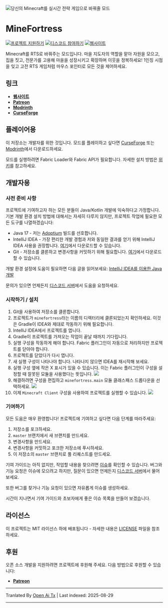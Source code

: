 ![당신의 Minecraft를 실시간 전략 게임으로 바꿔줄 모드](https://raw.githubusercontent.com/remmintan/minefortress/master/docs/main-banner.png)
# MineFortress
[![프로젝트 지원하기](https://img.shields.io/badge/PATREON-SUPPORT_THE_PROJECT-f96854?style=for-the-badge&logo=patreon&logoColor=f96854&labelColor=052d49&color=f96854)](https://www.patreon.com/minefortress)
[![디스코드 참여하기](https://img.shields.io/discord/906943962659561515?style=for-the-badge&logo=discord&label=discord&color=5865F2)](https://discord.gg/6rt7VJxPcq)
[![웹사이트](https://img.shields.io/badge/website-minefortress-CC9966?style=for-the-badge)](https://minefortress.net/)

Minecraft를 RTS로 바꿔주는 모드입니다. 마을 지도자의 역할을 맡아 자원을 모으고, 집을 짓고, 전문가를 고용해 마을을 성장시키고 확장하며 이웃을 정복하세요! 1인칭 시점을 잊고 고전 RTS 게임처럼 마우스 포인터로 모든 것을 제어하세요.
## 링크
* **[웹사이트](https://minecraftfortress.org/)**
* **[Patreon](https://www.patreon.com/minefortress)**
* **[Modrinth](https://modrinth.com/mod/minefortress)**
* **[CurseForge](https://www.curseforge.com/minecraft/mc-mods/minefortress-rts)**
## 플레이어용
이 저장소는 개발자를 위한 것입니다. 모드를 플레이하고 싶다면 [CurseForge](https://www.curseforge.com/minecraft/mc-mods/minefortress-rts) 또는 [Modrinth](https://modrinth.com/mod/minefortress)에서 다운로드하세요.

모드를 실행하려면 Fabric Loader와 Fabric API가 필요합니다.
자세한 설치 방법은 [위키](https://wiki.minecraftfortress.org/wiki/Installation:Curseforge_Launcher)를 참고하세요.

## 개발자용
### 사전 준비 사항
프로젝트에 기여하고자 하는 모든 분들이 Java/Kotlin 개발에 익숙하다고 가정합니다.
기본 개발 환경 설치 방법에 대해서는 자세히 다루지 않지만, 프로젝트 작업에 필요한 모든 도구를 나열하겠습니다:
* Java 17 - 저는 [Adoptium](https://adoptium.net/) 빌드를 선호합니다.
* IntelliJ IDEA - 가장 편리한 개발 경험과 저와 동일한 결과를 얻기 위해 IntelliJ IDEA 사용을 권장합니다. [여기](https://www.jetbrains.com/idea/download/)에서 다운로드할 수 있습니다.
* Git - 저장소를 클론하고 변경사항을 커밋하기 위해 필요합니다. [여기](https://git-scm.com/downloads)에서 다운로드할 수 있습니다.

개발 환경 설정에 도움이 필요하면 다음 글을 읽어보세요: [IntelliJ IDEA를 이용한 Java 개발](https://www.jetbrains.com/help/idea/getting-started.html)

문의가 있으면 언제든지 [디스코드 서버](https://discord.gg/6rt7VJxPcq)에서 도움을 요청하세요.
### 시작하기 / 설치
1. Git을 사용하여 저장소를 클론합니다.
2. 프로젝트가 `minefortress`라는 이름의 디렉터리에 클론되었는지 확인하세요. 이것은 Gradle이 IDEA와 제대로 작동하기 위해 필요합니다.
3. IntelliJ IDEA에서 프로젝트를 엽니다.
4. Gradle이 프로젝트를 가져오는 작업이 끝날 때까지 기다립니다.
5. 실행 구성을 작동하게 해야 합니다. Fabric 플러그인이 자동으로 처리하지만 프로젝트를 닫아야 합니다.
6. 프로젝트를 닫았다가 다시 엽니다.
7. 새 실행 구성이 나타나야 합니다. 나타나지 않으면 IDEA를 재시작해 보세요.
8. 실행 구성 옆에 작은 X 표시가 있을 수 있습니다. 이는 Fabric 플러그인이 구성을 설정할 때 잘못된 모듈을 사용했다는 뜻입니다.
![](https://raw.githubusercontent.com/remmintan/minefortress/master/docs/run-configurations-1.png)
9. 해결하려면 구성을 편집하고 `minefortress.main` 모듈 클래스패스 드롭다운을 선택하세요.
![](https://raw.githubusercontent.com/remmintan/minefortress/master/docs/run-configurations-2.png)
10. 이제 `Minecraft Client` 구성을 사용하여 프로젝트를 실행할 수 있습니다.
![](https://raw.githubusercontent.com/remmintan/minefortress/master/docs/run-configurations-3.png)

### 기여하기
모든 도움은 매우 환영합니다! 프로젝트에 기여하고 싶다면 다음 단계를 따라주세요:
1. 저장소를 포크하세요.
2. `master` 브랜치에서 새 브랜치를 만드세요.
3. 변경사항을 만드세요.
4. 변경사항을 커밋하고 포크한 저장소에 푸시하세요.
5. 이 저장소의 `master` 브랜치로 풀 리퀘스트를 만드세요.

기여 가이드는 아직 없지만, 작업할 내용을 찾으려면 [이슈](https://github.com/remmintan/minefortress/issues)를 확인할 수 있습니다.
버그와 기능 요청은 이슈에 모으려고 하지만, 질문이 있으면 언제든지 [디스코드 서버](https://discord.gg/6rt7VJxPcq)에서 물어보세요.

또한 버그를 찾거나 기능 요청이 있으면 자유롭게 이슈를 생성하세요.

시간이 지나면서 기여 가이드와 초보자에게 좋은 이슈 목록을 만들어 보겠습니다.

## 라이선스
이 프로젝트는 MIT 라이선스 하에 배포됩니다 - 자세한 내용은 [LICENSE](LICENSE) 파일을 참조하세요.

## 후원
오픈 소스 개발을 지원하려면 프로젝트에 후원해 주세요. 다음 방법으로 후원할 수 있습니다:
* **[Patreon](https://www.patreon.com/minefortress)**


---

Tranlated By [Open Ai Tx](https://github.com/OpenAiTx/OpenAiTx) | Last indexed: 2025-08-29

---